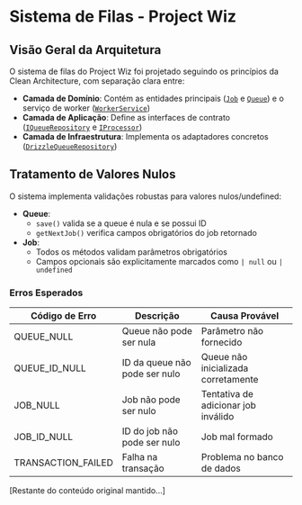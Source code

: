 # Sistema de Filas - Project Wiz

## Visão Geral da Arquitetura

O sistema de filas do Project Wiz foi projetado seguindo os princípios da Clean Architecture, com separação clara entre:

- **Camada de Domínio**: Contém as entidades principais ([`Job`](src/core/domain/entities/jobs/job.entity.ts) e [`Queue`](src/core/domain/entities/queue/queue.entity.ts)) e o serviço de worker ([`WorkerService`](src/core/domain/services/worker.service.ts))
- **Camada de Aplicação**: Define as interfaces de contrato ([`IQueueRepository`](src/core/ports/repositories/iqueue-repository.interface.ts) e [`IProcessor`](src/core/ports/queue/iprocessor.interface.ts))
- **Camada de Infraestrutura**: Implementa os adaptadores concretos ([`DrizzleQueueRepository`](src/infrastructure/repositories/drizzle/queue.repository.ts))

## Tratamento de Valores Nulos

O sistema implementa validações robustas para valores nulos/undefined:

- **Queue**: 
  - `save()` valida se a queue é nula e se possui ID
  - `getNextJob()` verifica campos obrigatórios do job retornado
- **Job**:
  - Todos os métodos validam parâmetros obrigatórios
  - Campos opcionais são explicitamente marcados como `| null` ou `| undefined`

### Erros Esperados

| Código de Erro     | Descrição                     | Causa Provável                      |
| ------------------ | ----------------------------- | ----------------------------------- |
| QUEUE_NULL         | Queue não pode ser nula       | Parâmetro não fornecido             |
| QUEUE_ID_NULL      | ID da queue não pode ser nulo | Queue não inicializada corretamente |
| JOB_NULL           | Job não pode ser nulo         | Tentativa de adicionar job inválido |
| JOB_ID_NULL        | ID do job não pode ser nulo   | Job mal formado                     |
| TRANSACTION_FAILED | Falha na transação            | Problema no banco de dados          |

[Restante do conteúdo original mantido...]
